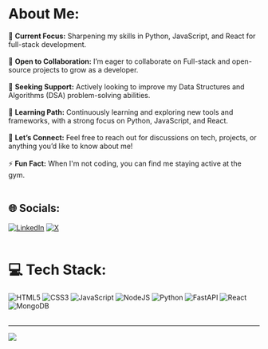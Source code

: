# About Me: 
🔭 **Current Focus:** Sharpening my skills in Python, JavaScript, and React for full-stack development.<br><br>
👯 **Open to Collaboration:** I’m eager to collaborate on Full-stack and open-source projects to grow as a developer.<br><br>
🤝 **Seeking Support:** Actively looking to improve my Data Structures and Algorithms (DSA) problem-solving abilities.<br><br>
🌱 **Learning Path:** Continuously learning and exploring new tools and frameworks, with a strong focus on Python, JavaScript, and React.<br><br>
💬 **Let’s Connect:** Feel free to reach out for discussions on tech, projects, or anything you’d like to know about me!<br><br>
⚡ **Fun Fact:** When I'm not coding, you can find me staying active at the gym.<br><br>

## 🌐 Socials:
[![LinkedIn](https://img.shields.io/badge/LinkedIn-%230077B5.svg?logo=linkedin&logoColor=white)](https://linkedin.com/in/sharon-velikkakath/) [![X](https://img.shields.io/badge/X-black.svg?logo=X&logoColor=white)](https://x.com/_VSharon1_)
<br><br>

# 💻 Tech Stack:
![HTML5](https://img.shields.io/badge/html5-%23E34F26.svg?style=for-the-badge&logo=html5&logoColor=white)
![CSS3](https://img.shields.io/badge/css3-%231572B6.svg?style=for-the-badge&logo=css3&logoColor=white) 
![JavaScript](https://img.shields.io/badge/javascript-%23323330.svg?style=for-the-badge&logo=javascript&logoColor=%23F7DF1E)
![NodeJS](https://img.shields.io/badge/node.js-6DA55F?style=for-the-badge&logo=node.js&logoColor=white)
![Python](https://img.shields.io/badge/python-3670A0?style=for-the-badge&logo=python&logoColor=ffdd54) 
![FastAPI](https://img.shields.io/badge/FastAPI-005571?style=for-the-badge&logo=fastapi) 
![React](https://img.shields.io/badge/react-%2320232a.svg?style=for-the-badge&logo=react&logoColor=%2361DAFB)
![MongoDB](https://img.shields.io/badge/MongoDB-%234ea94b.svg?style=for-the-badge&logo=mongodb&logoColor=white)
<br><br>

---
[![](https://visitcount.itsvg.in/api?id=vsharon1&icon=7&color=1)](https://visitcount.itsvg.in)
